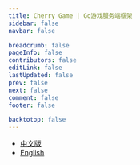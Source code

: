 ```yaml
---
title: Cherry Game | Go游戏服务端框架
sidebar: false
navbar: false

breadcrumb: false
pageInfo: false
contributors: false
editLink: false
lastUpdated: false
prev: false
next: false
comment: false
footer: false

backtotop: false
---
```

- [中文版](./zh/)
- [English](#)